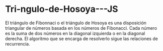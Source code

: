# Tri-ngulo-de-Hosoya---JS
El triángulo de Fibonnaci o el triángulo de Hosoya es una disposición triangular de números basada en los números de Fibonacci. Cada número es la suma de dos números en la diagonal izquierda o en la diagonal derecha. El algoritmo que se encarga de resolverlo sigue las relaciones de recurrencia. 

